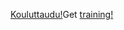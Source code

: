 <span data-ttu-id="f344f-101">[Kouluttaudu!](/learn/dynamics365/business-central?WT.mc_id=dyn365bc_landingpage-docs)</span><span class="sxs-lookup"><span data-stu-id="f344f-101">Get [training!](/learn/dynamics365/business-central?WT.mc_id=dyn365bc_landingpage-docs)</span></span>
